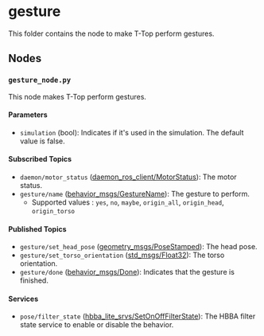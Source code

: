 # gesture

This folder contains the node to make T-Top perform gestures.

## Nodes

### `gesture_node.py`

This node makes T-Top perform gestures.

#### Parameters

- `simulation` (bool): Indicates if it's used in the simulation. The default value is false.

#### Subscribed Topics

- `daemon/motor_status` ([daemon_ros_client/MotorStatus](../../daemon_ros_client/msg/MotorStatus.msg)): The motor status.
- `gesture/name` ([behavior_msgs/GestureName](../behavior_msgs/msg/GestureName.msg)): The gesture to perform.
    - Supported values : `yes`, `no`, `maybe`, `origin_all`, `origin_head`, `origin_torso`

#### Published Topics

- `gesture/set_head_pose` ([geometry_msgs/PoseStamped](http://docs.ros.org/en/noetic/api/geometry_msgs/html/msg/PoseStamped.html)):
  The head pose.
- `gesture/set_torso_orientation` ([std_msgs/Float32](http://docs.ros.org/en/noetic/api/std_msgs/html/msg/Float32.html)): The
  torso orientation.
- `gesture/done` ([behavior_msgs/Done](../behavior_msgs/msg/Done.msg)): Indicates that the gesture is finished.

#### Services

- `pose/filter_state` ([hbba_lite_srvs/SetOnOffFilterState](../../utils/hbba_lite/hbba_lite_srvs/srv/SetOnOffFilterState.srv)): The HBBA filter
  state service to enable or disable the behavior.

